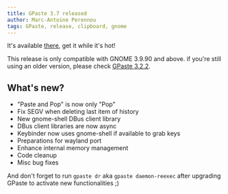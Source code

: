 ```yaml
---
title: GPaste 3.7 released
author: Marc-Antoine Perennou
tags: GPaste, release, clipboard, gnome
---
```


It's available [there](http://www.imagination-land.org/files/gpaste/gpaste-3.7.tar.xz), get it while it's hot!

This release is only compatible with GNOME 3.9.90 and above. if you're still using an older version, please check
[GPaste 3.2.2](http://www.imagination-land.org/posts/2013-10-22-gpaste-3.2.2-released.html).

## What's new?

- "Paste and Pop" is now only "Pop"
- Fix SEGV when deleting last item of history
- New gnome-shell DBus client library
- DBus client libraries are now async
- Keybinder now uses gnome-shell if available to grab keys
- Preparations for wayland port
- Enhance internal memory management
- Code cleanup
- Misc bug fixes

And don't forget to run `gpaste dr` aka `gpaste daemon-reexec` after upgrading GPaste to activate new functionalities ;)

